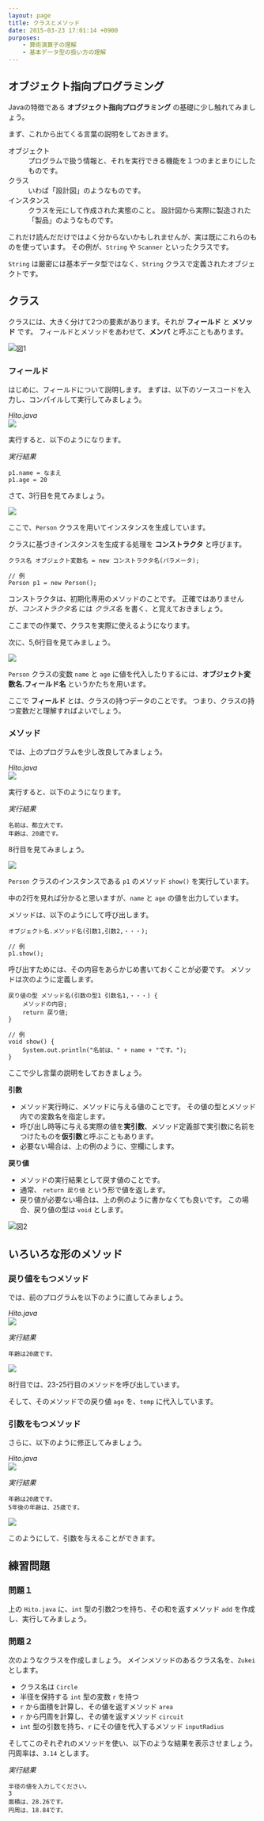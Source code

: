 ```yaml
---
layout: page
title: クラスとメソッド
date: 2015-03-23 17:01:14 +0900
purposes:
    - 算術演算子の理解
    - 基本データ型の扱い方の理解
---
```



オブジェクト指向プログラミング
------------------------------

Javaの特徴である **オブジェクト指向プログラミング** の基礎に少し触れてみましょう。

まず、これから出てくる言葉の説明をしておきます。

<dl>
<dt>オブジェクト</dt>
<dd>プログラムで扱う情報と、それを実行できる機能を１つのまとまりにしたものです。</dd>
<dt>クラス</dt>
<dd>いわば「設計図」のようなものです。</dd>
<dt>インスタンス</dt>
<dd>クラスを元にして作成された実態のこと。
設計図から実際に製造された「製品」のようなものです。</dd>
</dl>

これだけ読んだだけではよく分からないかもしれませんが、実は既にこれらのものを使っています。
その例が、`String` や `Scanner` といったクラスです。

`String` は厳密には基本データ型ではなく、`String` クラスで定義されたオブジェクトです。



クラス
------

クラスには、大きく分けて2つの要素があります。それが **フィールド** と **メソッド** です。
フィールドとメソッドをあわせて、**メンバ** と呼ぶこともあります。

![図1](./pic/method00.png)

### フィールド

はじめに、フィールドについて説明します。
まずは、以下のソースコードを入力し、コンパイルして実行してみましょう。

*Hito.java*<br>
![](./pic/hitov1.png)

実行すると、以下のようになります。

*実行結果*

    p1.name = なまえ
    p1.age = 20

さて、3行目を見てみましょう。

![](./pic/hitov1_explain1.png)

ここで、`Person` クラスを用いてインスタンスを生成しています。

クラスに基づきインスタンスを生成する処理を **コンストラクタ** と呼びます。

    クラス名 オブジェクト変数名 = new コンストラクタ名(パラメータ);
    
    // 例
    Person p1 = new Person();

コンストラクタは、初期化専用のメソッドのことです。
正確ではありませんが、*コンストラクタ名* には *クラス名* を書く、と覚えておきましょう。

ここまでの作業で、クラスを実際に使えるようになります。

次に、5,6行目を見てみましょう。

![](./pic/hitov1_explain2.png)

`Person` クラスの変数 `name` と `age` に値を代入したりするには、**オブジェクト変数名.フィールド名** というかたちを用います。

ここで **フィールド** とは、クラスの持つデータのことです。
つまり、クラスの持つ変数だと理解すればよいでしょう。

### メソッド

では、上のプログラムを少し改良してみましょう。

*Hito.java*<br>
![](./pic/hitov2.png)

実行すると、以下のようになります。

*実行結果*

    名前は、都立大です。
    年齢は、20歳です。

8行目を見てみましょう。

![](./pic/hitov2_explain1.png)

`Person` クラスのインスタンスである `p1` のメソッド `show()` を実行しています。

中の2行を見れば分かると思いますが、`name` と `age` の値を出力しています。

メソッドは、以下のようにして呼び出します。

    オブジェクト名.メソッド名(引数1,引数2,・・・);
    
    // 例
    p1.show();

呼び出すためには、その内容をあらかじめ書いておくことが必要です。
メソッドは次のように定義します。

    戻り値の型 メソッド名(引数の型1 引数名1,・・・) {
    	メソッドの内容;
    	return 戻り値;
    }
    
    // 例
    void show() {
    	System.out.println("名前は、" + name + "です。");
    }

ここで少し言葉の説明をしておきましょう。

**引数**

- メソッド実行時に、メソッドに与える値のことです。
その値の型とメソッド内での変数名を指定します。
- 呼び出し時等に与える実際の値を**実引数**、メソッド定義部で実引数に名前をつけたものを**仮引数**と呼ぶこともあります。
- 必要ない場合は、上の例のように、空欄にします。

**戻り値**

- メソッドの実行結果として戻す値のことです。
- 通常、 `return 戻り値` という形で値を返します。
- 戻り値が必要ない場合は、上の例のように書かなくても良いです。
この場合、戻り値の型は `void` とします。

![図2](./pic/method01.png)


いろいろな形のメソッド
----------------------

### 戻り値をもつメソッド

では、前のプログラムを以下のように直してみましょう。

*Hito.java*<br>
![](./pic/hitov3.png)

*実行結果*

    年齢は20歳です。

![](./pic/hitov3_explain1.png)

8行目では、23-25行目のメソッドを呼び出しています。

そして、そのメソッドでの戻り値 `age` を、`temp` に代入しています。

### 引数をもつメソッド

さらに、以下のように修正してみましょう。

*Hito.java*<br>
![](./pic/hitov4.png)

*実行結果*

    年齢は20歳です。
    5年後の年齢は、25歳です。

![](./pic/hitov4_explain1.png)

このようにして、引数を与えることができます。


練習問題
--------

### 問題１

上の `Hito.java` に、`int` 型の引数2つを持ち、その和を返すメソッド `add` を作成し、実行してみましょう。

### 問題２

次のようなクラスを作成しましょう。
メインメソッドのあるクラス名を、`Zukei` とします。

-   クラス名は `Circle`
-   半径を保持する `int` 型の変数 `r` を持つ
-   `r` から面積を計算し、その値を返すメソッド `area`
-   `r` から円周を計算し、その値を返すメソッド `circuit`
-   `int` 型の引数を持ち、`r` にその値を代入するメソッド `inputRadius`

そしてこのそれぞれのメソッドを使い、以下のような結果を表示させましょう。
円周率は、`3.14` とします。

*実行結果*

    半径の値を入力してください。
    3
    面積は、28.26です。
    円周は、18.84です。
